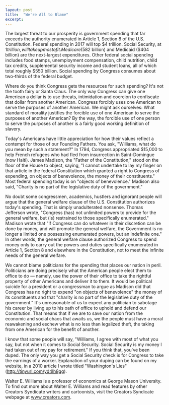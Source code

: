 ```yaml
---
layout: post
title:  "We're All to Blame"
excerpt:
---
```




The largest threat to our prosperity is government spending that far exceeds the authority enumerated in Article 1, Section 8 of the U.S. Constitution. Federal spending in 2017 will top $4 trillion. Social Security, at $1 trillion, will take up most of it. Medicare ($582 billion) and Medicaid ($404 billion) are the next-largest expenditures. Other federal social spending includes food stamps, unemployment compensation, child nutrition, child tax credits, supplemental security income and student loans, all of which total roughly $550 billion. Social spending by Congress consumes about two-thirds of the federal budget.

Where do you think Congress gets the resources for such spending? It's not the tooth fairy or Santa Claus. The only way Congress can give one American a dollar is to use threats, intimidation and coercion to confiscate that dollar from another American. Congress forcibly uses one American to serve the purposes of another American. We might ask ourselves: What standard of morality justifies the forcible use of one American to serve the purposes of another American? By the way, the forcible use of one person to serve the purposes of another is a fairly good working definition of slavery.

Today's Americans have little appreciation for how their values reflect a contempt for those of our Founding Fathers. You ask, "Williams, what do you mean by such a statement?" In 1794, Congress appropriated $15,000 to help French refugees who had fled from insurrection in Saint-Domingue (now Haiti). James Madison, the "Father of the Constitution," stood on the floor of the House to object, saying, "I cannot undertake to lay my finger on that article in the federal Constitution which granted a right to Congress of expending, on objects of benevolence, the money of their constituents." Most federal spending today is on "objects of benevolence." Madison also said, "Charity is no part of the legislative duty of the government."

No doubt some congressmen, academics, hustlers and ignorant people will argue that the general welfare clause of the U.S. Constitution authorizes today's spending. That is simply unadulterated nonsense. Thomas Jefferson wrote, "Congress (has) not unlimited powers to provide for the general welfare, but (is) restrained to those specifically enumerated." Madison wrote that "if Congress can do whatever in their discretion can be done by money, and will promote the general welfare, the Government is no longer a limited one possessing enumerated powers, but an indefinite one." In other words, the general welfare clause authorized Congress to spend money only to carry out the powers and duties specifically enumerated in Article 1, Section 8 and elsewhere in the Constitution, not to meet the infinite needs of the general welfare.

We cannot blame politicians for the spending that places our nation in peril. Politicians are doing precisely what the American people elect them to office to do — namely, use the power of their office to take the rightful property of other Americans and deliver it to them. It would be political suicide for a president or a congressman to argue as Madison did that Congress has no right to expend "on objects of benevolence" the money of its constituents and that "charity is no part of the legislative duty of the government." It's unreasonable of us to expect any politician to sabotage his career by living up to his oath of office to uphold and defend our Constitution. That means that if we are to save our nation from the economic and social chaos that awaits us, we the people must have a moral reawakening and eschew what is no less than legalized theft, the taking from one American for the benefit of another.



I know that some people will say, "Williams, I agree with most of what you say, but not when it comes to Social Security. Social Security is my money I had taken out of my pay for retirement." If you think that, you've been duped. The only way you get a Social Security check is for Congress to take the earnings of a worker. Explanation of your duping can be found on my website, in a 2010 article I wrote titled "Washington's Lies" (http://tinyurl.com/yd4lh8gg).

Walter E. Williams is a professor of economics at George Mason University. To find out more about Walter E. Williams and read features by other Creators Syndicate writers and cartoonists, visit the Creators Syndicate webpage at www.creators.com.
